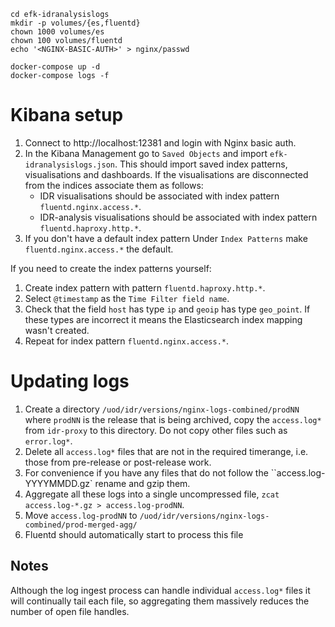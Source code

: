 
```
cd efk-idranalysislogs
mkdir -p volumes/{es,fluentd}
chown 1000 volumes/es
chown 100 volumes/fluentd
echo '<NGINX-BASIC-AUTH>' > nginx/passwd
```
```
docker-compose up -d
docker-compose logs -f
```

# Kibana setup

1. Connect to http://localhost:12381 and login with Nginx basic auth.
2. In the Kibana Management go to `Saved Objects` and import `efk-idranalysislogs.json`.
   This should import saved index patterns, visualisations and dashboards.
   If the visualisations are disconnected from the indices associate them as follows:
   - IDR visualisations should be associated with index pattern `fluentd.nginx.access.*`.
   - IDR-analysis visualisations should be associated with index pattern `fluentd.haproxy.http.*`.
3. If you don't have a default index pattern Under `Index Patterns` make `fluentd.nginx.access.*` the default.

If you need to create the index patterns yourself:
1. Create index pattern with pattern `fluentd.haproxy.http.*`.
2. Select `@timestamp` as  the `Time Filter field name`.
3. Check that the field `host` has type `ip` and `geoip` has type `geo_point`.
   If these types are incorrect it means the Elasticsearch index mapping wasn't created.
4. Repeat for index pattern `fluentd.nginx.access.*`.


# Updating logs

1. Create a directory `/uod/idr/versions/nginx-logs-combined/prodNN` where `prodNN` is the release that is being archived, copy the `access.log*` from `idr-proxy` to this directory. Do not copy other files such as `error.log*`.
2. Delete all `access.log*` files that are not in the required timerange, i.e. those from pre-release or post-release work.
3. For convenience if you have any files that do not follow the ``access.log-YYYYMMDD.gz` rename and gzip them.
4. Aggregate all these logs into a single uncompressed file, `zcat access.log-*.gz > access.log-prodNN`.
5. Move `access.log-prodNN` to `/uod/idr/versions/nginx-logs-combined/prod-merged-agg/`
6. Fluentd should automatically start to process this file


## Notes

Although the log ingest process can handle individual `access.log*` files it will continually tail each file, so aggregating them massively reduces the number of open file handles.

